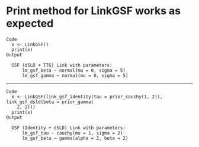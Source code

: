 # Print method for LinkGSF works as expected

    Code
      x <- LinkGSF()
      print(x)
    Output
      
      GSF (dSLD + TTG) Link with parameters:
          lm_gsf_beta ~ normal(mu = 0, sigma = 5)
          lm_gsf_gamma ~ normal(mu = 0, sigma = 5)
      

---

    Code
      x <- LinkGSF(link_gsf_identity(tau = prior_cauchy(1, 2)), link_gsf_dsld(beta = prior_gamma(
        2, 2)))
      print(x)
    Output
      
      GSF (Identity + dSLD) Link with parameters:
          lm_gsf_tau ~ cauchy(mu = 1, sigma = 2)
          lm_gsf_beta ~ gamma(alpha = 2, beta = 2)
      

